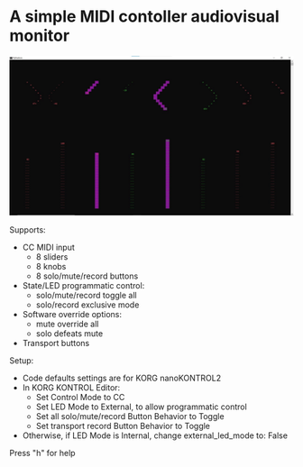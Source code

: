 # A simple MIDI contoller audiovisual monitor

![GUI](pythotron.webp)

Supports:
- CC MIDI input   
  - 8 sliders
  - 8 knobs
  - 8 solo/mute/record buttons
- State/LED programmatic control:
  - solo/mute/record toggle all
  - solo/record exclusive mode
- Software override options:
  - mute override all
  - solo defeats mute
- Transport buttons

Setup:
- Code defaults settings are for KORG nanoKONTROL2
- In KORG KONTROL Editor:
  - Set Control Mode to CC
  - Set LED Mode to External, to allow programmatic control 
  - Set all solo/mute/record Button Behavior to Toggle
  - Set transport record Button Behavior to Toggle
- Otherwise, if LED Mode is Internal, change external_led_mode to: False

Press "h" for help